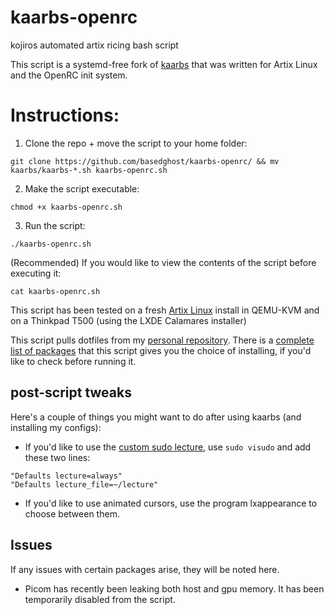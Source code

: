 # kaarbs-openrc
kojiros automated artix ricing bash script

This script is a systemd-free fork of [kaarbs](https://github.com/basedghost/kaarbs) that was written for Artix Linux and the OpenRC init system.

# Instructions:
1. Clone the repo + move the script to your home folder:
```
git clone https://github.com/basedghost/kaarbs-openrc/ && mv kaarbs/kaarbs-*.sh kaarbs-openrc.sh
```
2. Make the script executable:
```
chmod +x kaarbs-openrc.sh
```
3. Run the script:
```
./kaarbs-openrc.sh
```
(Recommended) If you would like to view the contents of the script before executing it:
```
cat kaarbs-openrc.sh
```

This script has been tested on a fresh [Artix Linux](https://artixlinux.org/download.php) install in QEMU-KVM and on a Thinkpad T500 (using the LXDE Calamares installer)

This script pulls dotfiles from my [personal repository](https://github.com/basedghost/dotfiles/).
There is a [complete list of packages](PACKAGES.md) that this script gives you the choice of installing, if you'd like to check before running it.

## post-script tweaks

Here's a couple of things you might want to do after using kaarbs (and installing my configs):
- If you'd like to use the [custom sudo lecture](https://github.com/basedghost/dotfiles/blob/main/lecture), use ```sudo visudo``` and add these two lines: 
```
"Defaults lecture=always"
"Defaults lecture_file=~/lecture"
```
- If you'd like to use animated cursors, use the program lxappearance to choose between them.

## Issues
If any issues with certain packages arise, they will be noted here.
- Picom has recently been leaking both host and gpu memory. It has been temporarily disabled from the script.
